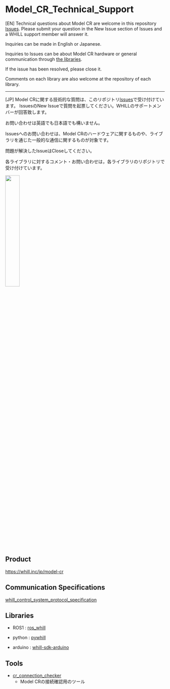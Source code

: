 # Model_CR_Technical_Support
[EN]
Technical questions about Model CR are welcome in this repository [Issues](https://github.com/WHILL/Model_CR_Technical_Support/issues).
Please submit your question in the New Issue section of Issues and a WHILL support member will answer it.

Inquiries can be made in English or Japanese.

Inquiries to Issues can be about Model CR hardware or general communication through [the libraries](https://github.com/WHILL/Model_CR_Technical_Support/blob/main/README.md#libraries).

If the issue has been resolved, please close it.

Comments on each library are also welcome at the repository of each library.

---

[JP]
Model CRに関する技術的な質問は、このリポジトリ[Issues](https://github.com/WHILL/Model_CR_Technical_Support/issues)で受け付けています。
IssuesのNew Issueで質問を起票してください。WHILLのサポートメンバーが回答致します。

お問い合わせは英語でも日本語でも構いません。

Issuesへのお問い合わせは、Model CRのハードウェアに関するものや、ライブラリを通じた一般的な通信に関するものが対象です。

問題が解決したIssueはCloseしてください。

各ライブラリに対するコメント・お問い合わせは，各ライブラリのリポジトリで受け付けています。

<img src="https://user-images.githubusercontent.com/20053970/104392422-5fba7a80-5585-11eb-92dd-53753f64624d.png" width=30%>

## Product
https://whill.inc/jp/model-cr

## Communication Specifications
[whill_control_system_protocol_specification](https://github.com/WHILL/whill_control_system_protocol_specification)

## Libraries
- ROS1 : [ros_whill](https://github.com/WHILL/ros_whill)

- python : [pywhill](https://github.com/WHILL/pywhill)

- arduino : [whill-sdk-arduino](https://github.com/WHILL/whill-sdk-arduino)

## Tools
 - [cr_connection_checker](https://github.com/whill-labs/cr_connection_checker)
   - Model CRの接続確認用のツール



